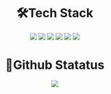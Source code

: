 <h1 align = "center">🛠Tech Stack</h1>
<p align= "center">
<img src="https://img.shields.io/badge/Kotlin-7F52FF?style=flat-square&logo=Kotlin&logoColor=white">
<img src="https://img.shields.io/badge/Android-3DDC84?style=flat-square&logo=Android&logoColor=white">
<img src="https://img.shields.io/badge/Firebase-DD2C00?style=flat-square&logo=Firebase&logoColor=white">
<img src="https://img.shields.io/badge/Notion-000000?style=flat-square&logo=Notion&logoColor=white">
<img src="https://img.shields.io/badge/GitHub-000000?style=flat-square&logo=GitHub&logoColor=white">
<img src="https://img.shields.io/badge/Figma-F24E1E?style=flat-square&logo=Figma&logoColor=white">

<h1 align = 'center'>🏅Github Statatus</h1>
<div align = "center">
<img src="https://github-readme-stats.vercel.app/api?username=IamJuco&show_icons=true&theme=graywhite">
</div>
